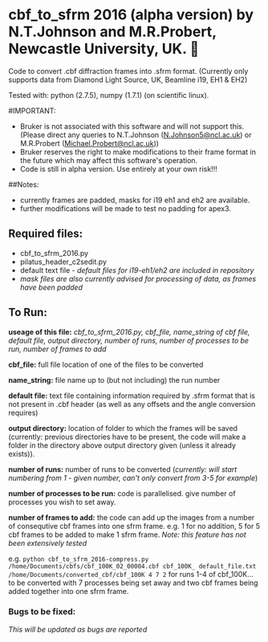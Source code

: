 # cbf_to_sfrm 2016 (alpha version) by N.T.Johnson and M.R.Probert, Newcastle University, UK. :microscope:
Code to convert .cbf diffraction frames into .sfrm format. (Currently only supports data from Diamond Light Source, UK, Beamline i19, EH1 &amp; EH2)

Tested with: python (2.7.5), numpy (1.7.1) (on scientific linux).

#IMPORTANT:
- Bruker is not associated with this software and will not support this. (Please direct any queries to N.T.Johnson (N.Johnson5@ncl.ac.uk) or M.R.Probert (Michael.Probert@ncl.ac.uk))
- Bruker reserves the right to make modifications to their frame format in the future which may affect this software's operation.
- Code is still in alpha version. Use entirely at your own risk!!!

##Notes:
- currently frames are padded, masks for i19 eh1 and eh2 are available.
- further modifications will be made to test no padding for apex3.

## Required files:
- cbf_to_sfrm_2016.py
- pilatus_header_c2sedit.py
- default text file - *default files for i19-eh1/eh2 are included in repository*
- *mask files are also currently advised for processing of data, as frames have been padded*

## To Run:
**useage of this file:** *cbf_to_sfrm_2016.py, cbf_file, name_string of cbf file, default file, output directory, number of runs, number of processes to be run, number of frames to add*

**cbf_file:** full file location of one of the files to be converted

**name_string:** file name up to (but not including) the run number

**default file:** text file containing information required by .sfrm format that is not present in .cbf header (as well as any offsets and the angle conversion requires)

**output directory:** location of folder to which the frames will be saved (currently: previous directories have to be present, the code will make a folder in the directory above output directory given (unless it already exists)).

**number of runs:** number of runs to be converted (*currently: will start numbering from 1 - given number, can't only convert from 3-5 for example*)

**number of processes to be run:** code is parallelised. give number of processes you wish to set away.

**number of frames to add:** the code can add up the images from a number of consequtive cbf frames into one sfrm frame. e.g. 1 for no addition, 5 for 5 cbf frames to be added to make 1 sfrm frame. *Note: this feature has not been extensively tested*

e.g. `python cbf_to_sfrm_2016-compress.py /home/Documents/cbfs/cbf_100K_02_00004.cbf cbf_100K_ default_file.txt /home/Documents/converted_cbf/cbf_100K 4 7 2`
for runs 1-4 of cbf_100K... to be converted with 7 processes being set away and two cbf frames being added together into one sfrm frame.

### Bugs to be fixed:
*This will be updated as bugs are reported*
